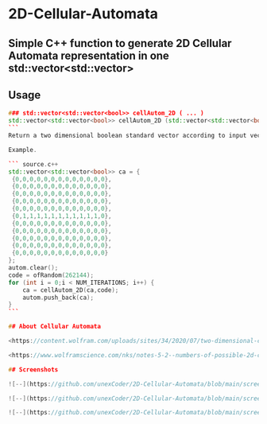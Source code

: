 # 2D-Cellular-Automata

## Simple C++ function to generate 2D Cellular Automata representation in one std::vector<std::vector<bool>>

## Usage

````source.c++
### std::vector<std::vector<bool>> cellAutom_2D ( ... )
std::vector<std::vector<bool>> cellAutom_2D (std::vector<std::vector<bool>> input, int ruleset )
```
Return a two dimensional boolean standard vector according to input vector representing CA first state and a 18 bit int encoded ruleset.

Example.

``` source.c++
std::vector<std::vector<bool>> ca = {
 {0,0,0,0,0,0,0,0,0,0,0,0,0},
 {0,0,0,0,0,0,0,0,0,0,0,0,0},
 {0,0,0,0,0,0,0,0,0,0,0,0,0},
 {0,0,0,0,0,0,0,0,0,0,0,0,0},
 {0,0,0,0,0,0,0,0,0,0,0,0,0},
 {0,1,1,1,1,1,1,1,1,1,1,1,0},
 {0,0,0,0,0,0,0,0,0,0,0,0,0},
 {0,0,0,0,0,0,0,0,0,0,0,0,0},
 {0,0,0,0,0,0,0,0,0,0,0,0,0},
 {0,0,0,0,0,0,0,0,0,0,0,0,0}, 
 {0,0,0,0,0,0,0,0,0,0,0,0,0}
};
autom.clear();
code = ofRandom(262144);
for (int i = 0;i < NUM_ITERATIONS; i++) {
    ca = cellAutom_2D(ca,code);
    autom.push_back(ca);
}
```

## About Cellular Automata

<https://content.wolfram.com/uploads/sites/34/2020/07/two-dimensional-cellular-automata.pdf>

<https://www.wolframscience.com/nks/notes-5-2--numbers-of-possible-2d-cellular-automaton-rules/>

## Screenshots

![--](https://github.com/unexCoder/2D-Cellular-Automata/blob/main/screenshot/Screen%20Shot%202020-06-25%20at%2015.21.16.png)

![--](https://github.com/unexCoder/2D-Cellular-Automata/blob/main/screenshot/Screen%20Shot%202020-06-25%20at%2015.21.38.png)

![--](https://github.com/unexCoder/2D-Cellular-Automata/blob/main/screenshot/Screen%20Shot%202020-06-25%20at%2015.23.16.png)




